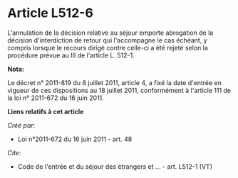 # Article L512-6

L'annulation de la décision relative au séjour emporte abrogation de la décision d'interdiction de retour qui l'accompagne le
cas échéant, y compris lorsque le recours dirigé contre celle-ci a été rejeté selon la procédure prévue au III de l'article
L. 512-1.

**Nota:**

Le décret n° 2011-819 du 8 juillet 2011, article 4, a fixé la date d'entrée en vigueur de ces dispositions au 18 juillet
2011, conformément à l'article 111 de la loi n° 2011-672 du 16 juin 2011.

**Liens relatifs à cet article**

_Créé par_:

  - Loi n°2011-672 du 16 juin 2011 - art. 48

_Cite_:

  - Code de l'entrée et du séjour des étrangers et ... - art. L512-1 (VT)

